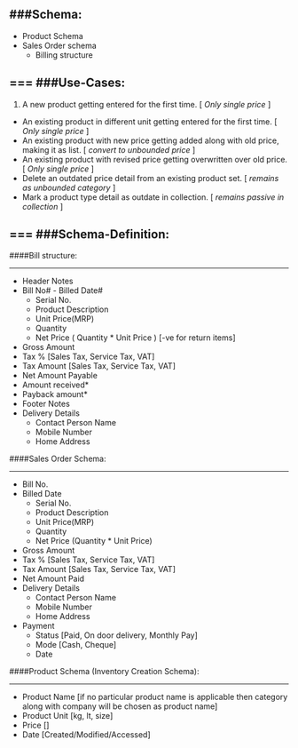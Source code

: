 ###Schema:
---
* Product Schema
* Sales Order schema
  * Billing structure

===
###Use-Cases:
---
1. A new product getting entered for the first time. [ _Only single price_ ]
* An existing product in different unit getting entered for the first time. [ _Only single price_ ]
* An existing product with new price getting added along with old price, making it as list. [ _convert to unbounded price_ ]
* An existing product with revised price getting overwritten over old price. [ _Only single price_ ]
* Delete an outdated price detail from an existing product set. [ _remains as unbounded category_ ]
* Mark a product type detail as outdate in collection. [ _remains passive in collection_ ]

===
###Schema-Definition:
---
####Bill structure:
***
* Header Notes
* Bill No# - Billed Date#
  * Serial No.
  * Product Description
  * Unit Price(MRP)
  * Quantity
  * Net Price ( Quantity * Unit Price ) [-ve for return items]
* Gross Amount
* Tax % [Sales Tax, Service Tax, VAT]
* Tax Amount [Sales Tax, Service Tax, VAT]
* Net Amount Payable
* Amount received*
* Payback amount*
* Footer Notes
* Delivery Details
  * Contact Person Name
  * Mobile Number
  * Home Address

####Sales Order Schema:
***
* Bill No.
* Billed Date
  * Serial No.
  * Product Description
  * Unit Price(MRP)
  * Quantity
  * Net Price (Quantity *  Unit Price)
* Gross Amount
* Tax % [Sales Tax, Service Tax, VAT]
* Tax Amount [Sales Tax, Service Tax, VAT]
* Net Amount Paid
* Delivery Details
  * Contact Person Name
  * Mobile Number
  * Home Address 
* Payment
  * Status [Paid, On door delivery, Monthly Pay]
  * Mode [Cash, Cheque]
  * Date

####Product Schema (Inventory Creation Schema):
***
* Product Name [if no particular product name is applicable then category along with company will be chosen as product name]
* Product Unit [kg, lt, size]
* Price []
* Date [Created/Modified/Accessed]
